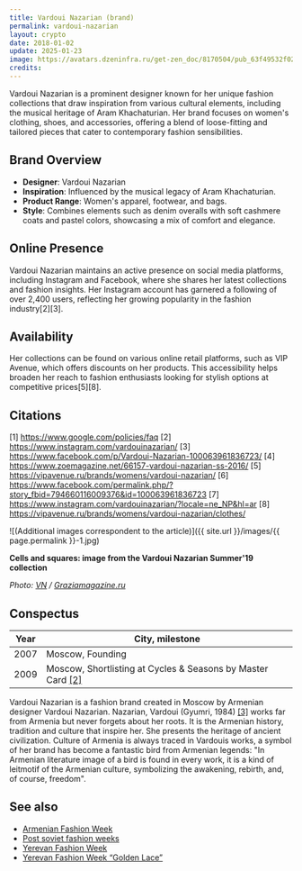 ```yaml
---
title: Vardoui Nazarian (brand)
permalink: vardoui-nazarian
layout: crypto
date: 2018-01-02
update: 2025-01-23
image: https://avatars.dzeninfra.ru/get-zen_doc/8170504/pub_63f49532f0238d321d0c2c83_63f49533b599371fa9fe71b1/scale_1200
credits:
---
```


Vardoui Nazarian is a prominent designer known for her unique fashion collections that draw inspiration from various cultural elements, including the musical heritage of Aram Khachaturian. Her brand focuses on women's clothing, shoes, and accessories, offering a blend of loose-fitting and tailored pieces that cater to contemporary fashion sensibilities.

## Brand Overview
- **Designer**: Vardoui Nazarian
- **Inspiration**: Influenced by the musical legacy of Aram Khachaturian.
- **Product Range**: Women's apparel, footwear, and bags.
- **Style**: Combines elements such as denim overalls with soft cashmere coats and pastel colors, showcasing a mix of comfort and elegance.

## Online Presence
Vardoui Nazarian maintains an active presence on social media platforms, including Instagram and Facebook, where she shares her latest collections and fashion insights. Her Instagram account has garnered a following of over 2,400 users, reflecting her growing popularity in the fashion industry[2][3].

## Availability
Her collections can be found on various online retail platforms, such as VIP Avenue, which offers discounts on her products. This accessibility helps broaden her reach to fashion enthusiasts looking for stylish options at competitive prices[5][8].

## Citations

[1] https://www.google.com/policies/faq
[2] https://www.instagram.com/vardouinazarian/
[3] https://www.facebook.com/p/Vardoui-Nazarian-100063961836723/
[4] https://www.zoemagazine.net/66157-vardoui-nazarian-ss-2016/
[5] https://vipavenue.ru/brands/womens/vardoui-nazarian/
[6] https://www.facebook.com/permalink.php/?story_fbid=794660116009376&id=100063961836723
[7] https://www.instagram.com/vardouinazarian/?locale=ne_NP&hl=ar
[8] https://vipavenue.ru/brands/womens/vardoui-nazarian/clothes/

![(Additional images correspondent to the article)]({{ site.url }}/images/{{ page.permalink }}-1.jpg)

**Cells and squares: image from the Vardoui Nazarian Summer'19 collection**

*Photo: [VN](https://graziamagazine.ru/fashion/kletki-i-kvadraty-9-artovyh-obrazov-iz-letney-kollekcii-vardoui-nazarian) / [Graziamagazine.ru](https://graziamagazine.ru/fashion/kletki-i-kvadraty-9-artovyh-obrazov-iz-letney-kollekcii-vardoui-nazarian)*

## Сonspectus

|Year|City, milestone|
|-|-|
|2007|Moscow, Founding|
|2009|Moscow, Shortlisting at Cycles & Seasons by Master Card <span id="a2">[\[2\]](#f2)</span>|

Vardoui Nazarian is a fashion brand created in Moscow by Armenian designer Vardoui Nazarian. Nazarian, Vardoui (Gyumri, 1984) <span id="a2">[\[3\]](#f2)</span> works far from Armenia but never forgets about her roots. It is the Armenian history, tradition and culture that inspire her. She presents the heritage of ancient civilization. Culture of Armenia is always traced in Vardouis works, a symbol of her brand has become a fantastic bird from Armenian legends: "In Armenian literature image of a bird is found in every work, it is a kind of leitmotif of the Armenian culture, symbolizing the awakening, rebirth, and, of course, freedom".


## See also

+ [Armenian Fashion Week](armenian-fashion-week)
+ [Post soviet fashion weeks](post-soviet-fashion-weeks)
+ [Yerevan Fashion Week](yerevan-fashion-week)
+ [Yerevan Fashion Week “Golden Lace”](yerevan-fashion-week-golden-lace)

